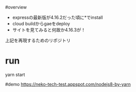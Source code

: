 #overview

- expressの最新版が4.16.2だった頃に*でinstall
- cloud buildからgaeをdeploy
- サイトを見てみると何故か4.16.3が！

上記を再現するためのリポジトリ

# run
yarn start

#demo
https://neko-tech-test.appspot.com/nodejs8-by-yarn